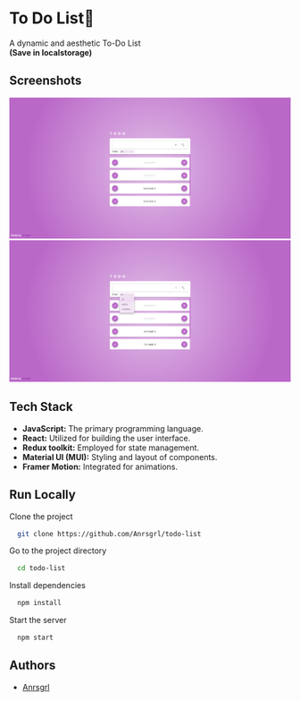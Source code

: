
# To Do List📝

A dynamic and aesthetic To-Do List      
**(Save in localstorage)**


## Screenshots

[![App Screenshot](./public/todolist-screenshot.png)](https://todo-list-by-anrsgrl.netlify.app)
[![App's filters Screenshot](./public/todolist-screenshot-filters.png)](https://todo-list-by-anrsgrl.netlify.app)

## Tech Stack
- **JavaScript:** The primary programming language.
- **React:** Utilized for building the user interface.
- **Redux toolkit:** Employed for state management.
- **Material UI (MUI):** Styling and layout of components.
- **Framer Motion:** Integrated for animations.


## Run Locally

Clone the project

```bash
  git clone https://github.com/Anrsgrl/todo-list
```

Go to the project directory

```bash
  cd todo-list
```

Install dependencies

```bash
  npm install
```

Start the server

```bash
  npm start
```


## Authors

- [Anrsgrl](https://www.github.com/Anrsgrl)
